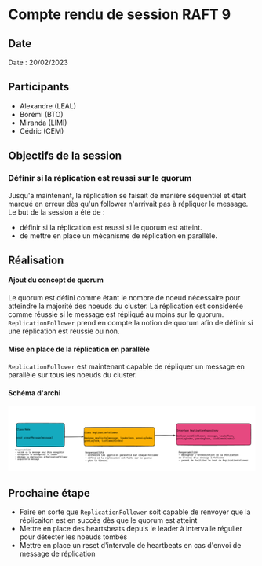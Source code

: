 # Compte rendu de session RAFT 9

## Date

Date : 20/02/2023


## Participants

- Alexandre (LEAL)
- Borémi (BTO)
- Miranda (LIMI)
- Cédric (CEM)

## Objectifs de la session

### Définir si la réplication est reussi sur le quorum 

Jusqu'a maintenant, la réplication se faisait de manière séquentiel et était marqué en erreur dès qu'un follower n'arrivait pas à répliquer le message.
Le but de la session a été de : 
- définir si la réplication est reussi si le quorum est atteint.
- de mettre en place un mécanisme de réplication en parallèle.
## Réalisation

#### Ajout du concept de quorum

Le quorum est défini comme étant le nombre de noeud nécessaire pour atteindre la majorité des noeuds du cluster.
La réplication est considérée comme réussie si le message est répliqué au moins sur le quorum.
`ReplicationFollower` prend en compte la notion de quorum afin de définir si une réplication est réussie ou non.

#### Mise en place de la réplication en parallèle

`ReplicationFollower` est maintenant capable de répliquer un message en parallèle sur tous les noeuds du cluster.

#### Schéma d'archi

![couche applicative de la gestion du leader](img/couche_appli_session9.png "Text to show on mouseover")

## Prochaine étape

- Faire en sorte que `ReplicationFollower` soit capable de renvoyer que la réplicaiton est en succès dès que le quorum est atteint
- Mettre en place des heartsbeats depuis le leader à intervalle régulier pour détecter les noeuds tombés
- Mettre en place un reset d'intervale de heartbeats en cas d'envoi de message de réplication